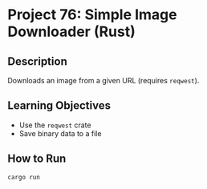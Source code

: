 # Project 76: Simple Image Downloader (Rust)

## Description
Downloads an image from a given URL (requires `reqwest`).

## Learning Objectives
- Use the `reqwest` crate
- Save binary data to a file

## How to Run
```
cargo run
```
